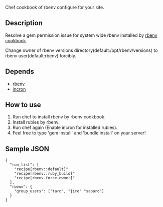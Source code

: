 Chef cookbook of rbenv configure for your site.

## Description

Resolve a gem permission issue for system wide rbenv installed by [rbenv cookbook](https://github.com/RiotGames/rbenv-cookbook).

Change owner of rbenv versions directory(default:/opt/rbenv/versions) to rbenv user(default:rbenv) forcibly.

## Depends

* [rbenv](https://github.com/RiotGames/rbenv-cookbook)
* [incron](https://github.com/dwradcliffe/chef-incron)

## How to use

1. Run chef to install rbenv by rbenv cookbook.
2. Install rubies by rbenv.
3. Run chef again (Enable incron for installed rubies).
4. Feel free to type 'gem install' and 'bundle install' on your server!

## Sample JSON

    {
      "run_list": [
        "recipe[rbenv::default]"
        "recipe[rbenv::ruby_build]"
        "recipe[rbenv-force-owner]"
      ],
      "rbenv": {
        "group_users": ["taro", "jiro" "saburo"]
      }
    }
